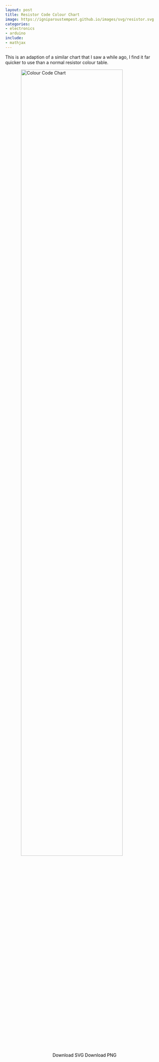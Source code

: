 ```yaml
---
layout: post
title: Resistor Code Colour Chart
image: https://igniparoustempest.github.io/images/svg/resistor.svg
categories:
- electronics
- arduino
include:
- mathjax
---
```


This is an adaption of a similar chart that I saw a while ago, I find it far quicker to use than a normal resistor colour table.

<img width="80%" style="display: block; margin-left: auto; margin-right: auto;"  title="Colour Code Chart" src="https://igniparoustempest.github.io/images/Resistor%20Colour%20Chart.svg"/>

<style>
a.button {
    -webkit-appearance: button;
    -moz-appearance: button;
    appearance: button;

    text-decoration: none;
    color: initial;
}
</style>

<div style="text-align: center;">
	<a href="https://igniparoustempest.github.io/images/Resistor%20Colour%20Chart.svg" class="button" download>Download SVG</a>
	<a href="https://igniparoustempest.github.io/images/Resistor%20Colour%20Chart.png" class="button" download>Download PNG</a>
</div>
<br>